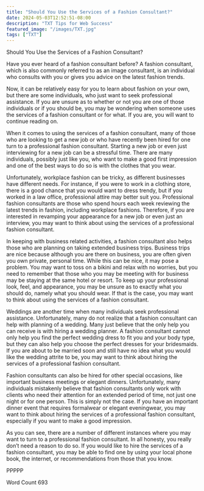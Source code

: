 ```yaml
---
title: "Should You Use the Services of a Fashion Consultant?"
date: 2024-05-03T12:52:51-08:00
description: "TXT Tips for Web Success"
featured_image: "/images/TXT.jpg"
tags: ["TXT"]
---
```


Should You Use the Services of a Fashion Consultant?

Have you ever heard of a fashion consultant before?  A fashion consultant, which is also commonly referred to as an image consultant, is an individual who consults with you or gives you advice on the latest fashion trends.  

Now, it can be relatively easy for you to learn about fashion on your own, but there are some individuals, who just want to seek professional assistance.  If you are unsure as to whether or not you are one of those individuals or if you should be, you may be wondering when someone uses the services of a fashion consultant or for what.  If you are, you will want to continue reading on.

When it comes to using the services of a fashion consultant, many of those who are looking to get a new job or who have recently been hired for one turn to a professional fashion consultant.  Starting a new job or even just interviewing for a new job can be a stressful time. There are many individuals, possibly just like you, who want to make a good first impression and one of the best ways to do so is with the clothes that you wear.  

Unfortunately, workplace fashion can be tricky, as different businesses have different needs. For instance, if you were to work in a clothing store, there is a good chance that you would want to dress trendy, but if you worked in a law office, professional attire may better suit you.  Professional fashion consultants are those who spend hours each week reviewing the latest trends in fashion, including workplace fashions. Therefore, if you are interested in revamping your appearance for a new job or even just an interview, you may want to think about using the services of a professional fashion consultant.

In keeping with business related activities, a fashion consultant also helps those who are planning on taking extended business trips. Business trips are nice because although you are there on business, you are often given you own private, personal time. While this can be nice, it may pose a problem.  You may want to toss on a bikini and relax with no worries, but you need to remember that those who you may be meeting with for business may be staying at the same hotel or resort.  To keep up your professional look, feel, and appearance, you may be unsure as to exactly what you should do, namely what you should wear.  If that is the case, you may want to think about using the services of a fashion consultant.

Weddings are another time when many individuals seek professional assistance.  Unfortunately, many do not realize that a fashion consultant can help with planning of a wedding. Many just believe that the only help you can receive is with hiring a wedding planner.  A fashion consultant cannot only help you find the perfect wedding dress to fit you and your body type, but they can also help you choose the perfect dresses for your bridesmaids.  If you are about to be married soon and still have no idea what you would like the wedding attrite to be, you may want to think about hiring the services of a professional fashion consultant.

Fashion consultants can also be hired for other special occasions, like important business meetings or elegant dinners.  Unfortunately, many individuals mistakenly believe that fashion consultants only work with clients who need their attention for an extended period of time, not just one night or for one person.  This is simply not the case.  If you have an important dinner event that requires formalwear or elegant eveningwear, you may want to think about hiring the services of a professional fashion consultant, especially if you want to make a good impression.

As you can see, there are a number of different instances where you may want to turn to a professional fashion consultant. In all honesty, you really don’t need a reason to do so.  If you would like to hire the services of a fashion consultant, you may be able to find one by using your local phone book, the internet, or recommendations from those that you know.

PPPPP

Word Count 693

